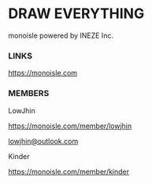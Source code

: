 # DRAW EVERYTHING
monoisle powered by INEZE Inc.

### LINKS
https://monoisle.com


### MEMBERS

LowJhin

https://monoisle.com/member/lowjhin

lowjhin@outlook.com


Kinder

https://monoisle.com/member/kinder
